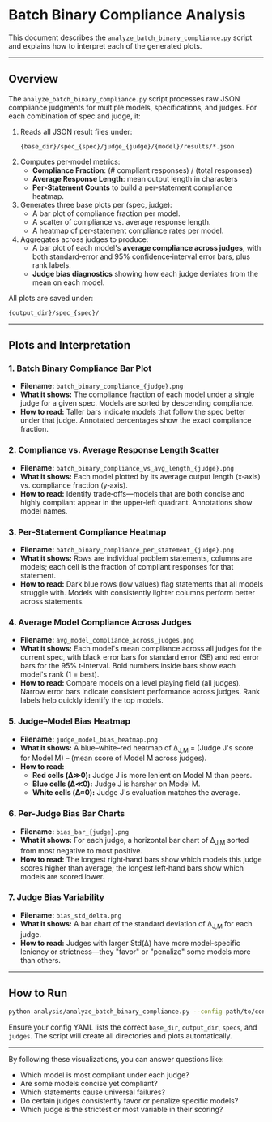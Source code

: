 # Batch Binary Compliance Analysis

This document describes the `analyze_batch_binary_compliance.py` script and explains how to interpret each of the generated plots.

---

## Overview

The `analyze_batch_binary_compliance.py` script processes raw JSON compliance judgments for multiple models, specifications, and judges. For each combination of spec and judge, it:

1. Reads all JSON result files under:
   ```
   {base_dir}/spec_{spec}/judge_{judge}/{model}/results/*.json
   ```
2. Computes per‐model metrics:
   - **Compliance Fraction**: (# compliant responses) / (total responses)
   - **Average Response Length**: mean output length in characters
   - **Per‐Statement Counts** to build a per‐statement compliance heatmap.
3. Generates three base plots per (spec, judge):
   - A bar plot of compliance fraction per model.
   - A scatter of compliance vs. average response length.
   - A heatmap of per‐statement compliance rates per model.
4. Aggregates across judges to produce:
   - A bar plot of each model's **average compliance across judges**, with both standard‐error and 95% confidence‐interval error bars, plus rank labels.
   - **Judge bias diagnostics** showing how each judge deviates from the mean on each model.

All plots are saved under:
```
{output_dir}/spec_{spec}/
```

---

## Plots and Interpretation

### 1. Batch Binary Compliance Bar Plot
- **Filename:** `batch_binary_compliance_{judge}.png`
- **What it shows:** The compliance fraction of each model under a single judge for a given spec. Models are sorted by descending compliance.
- **How to read:** Taller bars indicate models that follow the spec better under that judge. Annotated percentages show the exact compliance fraction.

### 2. Compliance vs. Average Response Length Scatter
- **Filename:** `batch_binary_compliance_vs_avg_length_{judge}.png`
- **What it shows:** Each model plotted by its average output length (x‐axis) vs. compliance fraction (y‐axis).
- **How to read:** Identify trade‐offs—models that are both concise and highly compliant appear in the upper‐left quadrant. Annotations show model names.

### 3. Per‐Statement Compliance Heatmap
- **Filename:** `batch_binary_compliance_per_statement_{judge}.png`
- **What it shows:** Rows are individual problem statements, columns are models; each cell is the fraction of compliant responses for that statement.
- **How to read:** Dark blue rows (low values) flag statements that all models struggle with. Models with consistently lighter columns perform better across statements.

### 4. Average Model Compliance Across Judges
- **Filename:** `avg_model_compliance_across_judges.png`
- **What it shows:** Each model's mean compliance across all judges for the current spec, with black error bars for standard error (SE) and red error bars for the 95% t‐interval. Bold numbers inside bars show each model's rank (1 = best).
- **How to read:** Compare models on a level playing field (all judges). Narrow error bars indicate consistent performance across judges. Rank labels help quickly identify the top models.

### 5. Judge–Model Bias Heatmap
- **Filename:** `judge_model_bias_heatmap.png`
- **What it shows:** A blue–white–red heatmap of Δ<sub>J,M</sub> = (Judge J's score for Model M) – (mean score of Model M across judges).
- **How to read:**
  - **Red cells (Δ≫0):** Judge J is more lenient on Model M than peers.
  - **Blue cells (Δ≪0):** Judge J is harsher on Model M.
  - **White cells (Δ≈0):** Judge J's evaluation matches the average.

### 6. Per‐Judge Bias Bar Charts
- **Filename:** `bias_bar_{judge}.png`
- **What it shows:** For each judge, a horizontal bar chart of Δ<sub>J,M</sub> sorted from most negative to most positive.
- **How to read:** The longest right‐hand bars show which models this judge scores higher than average; the longest left‐hand bars show which models are scored lower.

### 7. Judge Bias Variability
- **Filename:** `bias_std_delta.png`
- **What it shows:** A bar chart of the standard deviation of Δ<sub>J,M</sub> for each judge.
- **How to read:** Judges with larger Std(Δ) have more model‐specific leniency or strictness—they "favor" or "penalize" some models more than others.

---

## How to Run

```bash
python analysis/analyze_batch_binary_compliance.py --config path/to/config.yaml
```

Ensure your config YAML lists the correct `base_dir`, `output_dir`, `specs`, and `judges`. The script will create all directories and plots automatically.

---

By following these visualizations, you can answer questions like:
- Which model is most compliant under each judge?
- Are some models concise yet compliant?
- Which statements cause universal failures?
- Do certain judges consistently favor or penalize specific models?
- Which judge is the strictest or most variable in their scoring?
